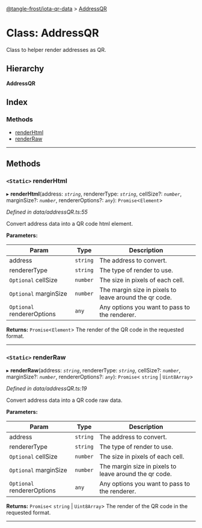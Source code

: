 [@tangle-frost/iota-qr-data](../README.md) > [AddressQR](../classes/addressqr.md)

# Class: AddressQR

Class to helper render addresses as QR.

## Hierarchy

**AddressQR**

## Index

### Methods

* [renderHtml](addressqr.md#renderhtml)
* [renderRaw](addressqr.md#renderraw)

---

## Methods

<a id="renderhtml"></a>

### `<Static>` renderHtml

▸ **renderHtml**(address: *`string`*, rendererType: *`string`*, cellSize?: *`number`*, marginSize?: *`number`*, rendererOptions?: *`any`*): `Promise`<`Element`>

*Defined in data/addressQR.ts:55*

Convert address data into a QR code html element.

**Parameters:**

| Param | Type | Description |
| ------ | ------ | ------ |
| address | `string` |  The address to convert. |
| rendererType | `string` |  The type of render to use. |
| `Optional` cellSize | `number` |  The size in pixels of each cell. |
| `Optional` marginSize | `number` |  The margin size in pixels to leave around the qr code. |
| `Optional` rendererOptions | `any` |  Any options you want to pass to the renderer. |

**Returns:** `Promise`<`Element`>
The render of the QR code in the requested format.

___
<a id="renderraw"></a>

### `<Static>` renderRaw

▸ **renderRaw**(address: *`string`*, rendererType: *`string`*, cellSize?: *`number`*, marginSize?: *`number`*, rendererOptions?: *`any`*): `Promise`< `string` &#124; `Uint8Array`>

*Defined in data/addressQR.ts:19*

Convert address data into a QR code raw data.

**Parameters:**

| Param | Type | Description |
| ------ | ------ | ------ |
| address | `string` |  The address to convert. |
| rendererType | `string` |  The type of render to use. |
| `Optional` cellSize | `number` |  The size in pixels of each cell. |
| `Optional` marginSize | `number` |  The margin size in pixels to leave around the qr code. |
| `Optional` rendererOptions | `any` |  Any options you want to pass to the renderer. |

**Returns:** `Promise`< `string` &#124; `Uint8Array`>
The render of the QR code in the requested format.

___

